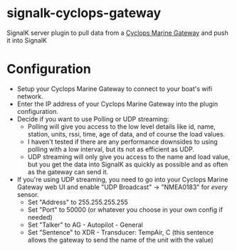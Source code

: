 # signalk-cyclops-gateway

SignalK server plugin to pull data from a [Cyclops Marine Gateway](https://www.cyclopsmarine.com/products/gateway/) and push it into SignalK

# Configuration

* Setup your Cyclops Marine Gateway to connect to your boat's wifi network.
* Enter the IP address of your Cyclops Marine Gateway into the plugin configuration.
* Decide if you want to use Polling or UDP streaming:
  * Polling will give you access to the low level details like id, name, station, units, rssi, time, age of data, and of course the load values.
  * I haven't tested if there are any performance downsides to using polling with a low interval, but its not as efficient as UDP.
  * UDP streaming will only give you access to the name and load value, but you get the data into SignalK as quickly as possible and as often as the gateway can send it.
* If you're using UDP streaming, you need to go into your Cyclops Marine Gateway web UI and enable "UDP Broadcast" -> "NMEA0183" for *every* sensor.
  * Set "Address" to 255.255.255.255
  * Set "Port" to 50000 (or whatever you choose in your own config if needed)
  * Set "Talker" to AG - Autopilot - General
  * Set "Sentence" to XDR - Transducer: TempAir, C  (this sentence allows the gateway to send the name of the unit with the value)

